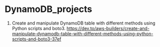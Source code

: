 # DynamoDB_projects

1. Create and manipulate DynamoDB table with different methods using Python scripts and boto3.
   https://dev.to/aws-builders/create-and-manipulate-dynamodb-table-with-different-methods-using-python-scripts-and-boto3-37ef

